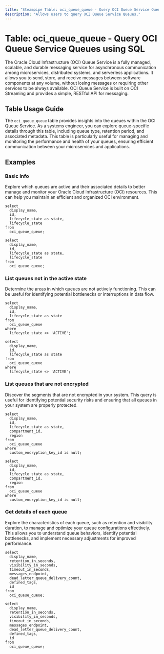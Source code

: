 ```yaml
---
title: "Steampipe Table: oci_queue_queue - Query OCI Queue Service Queues using SQL"
description: "Allows users to query OCI Queue Service Queues."
---
```


# Table: oci_queue_queue - Query OCI Queue Service Queues using SQL

The Oracle Cloud Infrastructure (OCI) Queue Service is a fully managed, scalable, and durable messaging service for asynchronous communication among microservices, distributed systems, and serverless applications. It allows you to send, store, and receive messages between software components at any volume, without losing messages or requiring other services to be always available. OCI Queue Service is built on OCI Streaming and provides a simple, RESTful API for messaging.

## Table Usage Guide

The `oci_queue_queue` table provides insights into the queues within the OCI Queue Service. As a systems engineer, you can explore queue-specific details through this table, including queue type, retention period, and associated metadata. This table is particularly useful for managing and monitoring the performance and health of your queues, ensuring efficient communication between your microservices and applications.

## Examples

### Basic info
Explore which queues are active and their associated details to better manage and monitor your Oracle Cloud Infrastructure (OCI) resources. This can help you maintain an efficient and organized OCI environment.

```sql+postgres
select
  display_name,
  id,
  lifecycle_state as state,
  lifecycle_state
from
  oci_queue_queue;
```

```sql+sqlite
select
  display_name,
  id,
  lifecycle_state as state,
  lifecycle_state
from
  oci_queue_queue;
```

### List queues not in the active state
Determine the areas in which queues are not actively functioning. This can be useful for identifying potential bottlenecks or interruptions in data flow.

```sql+postgres
select
  display_name,
  id,
  lifecycle_state as state
from
  oci_queue_queue
where
  lifecycle_state <> 'ACTIVE';
```

```sql+sqlite
select
  display_name,
  id,
  lifecycle_state as state
from
  oci_queue_queue
where
  lifecycle_state <> 'ACTIVE';
```

### List queues that are not encrypted
Discover the segments that are not encrypted in your system. This query is useful for identifying potential security risks and ensuring that all queues in your system are properly protected.

```sql+postgres
select
  display_name,
  id,
  lifecycle_state as state,
  compartment_id,
  region
from
  oci_queue_queue
where 
  custom_encryption_key_id is null;
```

```sql+sqlite
select
  display_name,
  id,
  lifecycle_state as state,
  compartment_id,
  region
from
  oci_queue_queue
where 
  custom_encryption_key_id is null;
```  

### Get details of each queue
Explore the characteristics of each queue, such as retention and visibility duration, to manage and optimize your queue configurations effectively. This allows you to understand queue behaviors, identify potential bottlenecks, and implement necessary adjustments for improved performance.

```sql+postgres
select
  display_name,
  retention_in_seconds,
  visibility_in_seconds,
  timeout_in_seconds,
  messages_endpoint,
  dead_letter_queue_delivery_count,
  defined_tags,
  id
from
  oci_queue_queue;
```

```sql+sqlite
select
  display_name,
  retention_in_seconds,
  visibility_in_seconds,
  timeout_in_seconds,
  messages_endpoint,
  dead_letter_queue_delivery_count,
  defined_tags,
  id
from
  oci_queue_queue;
```
